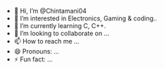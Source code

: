 - 👋 Hi, I’m @Chintamani04
- 👀 I’m interested in Electronics, Gaming & coding..
- 🌱 I’m currently learning C, C++.
- 💞️ I’m looking to collaborate on ...
- 📫 How to reach me ...
- 😄 Pronouns: ...
- ⚡ Fun fact: ...

<!---
Chintamani04/Chintamani04 is a ✨ special ✨ repository because its `README.md` (this file) appears on your GitHub profile.
You can click the Preview link to take a look at your changes.
--->
